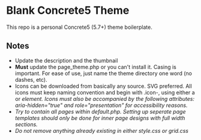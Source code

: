 # Blank Concrete5 Theme

This repo is a personal Concrete5 (5.7+) theme boilerplate.

## Notes

* Update the description and the thumbnail
* **Must** update the page_theme.php or you can't install it. Casing is important. For ease of use, just name the theme directory one word (no dashes, etc).
* Icons can be downloaded from basically any source. SVG preferred. All icons must keep naming convention and begin with .icon-, using either a <span> or <i> element. Icons must also be accompanied by the following attributes: *aria-hidden="true"* and *role="presentation"* for accessibility reasons.
* Try to contain all pages within default.php. Setting up seperate page templates should only be done for inner page designs with full width sections.
* Do not remove anything already existing in either style.css or grid.css
